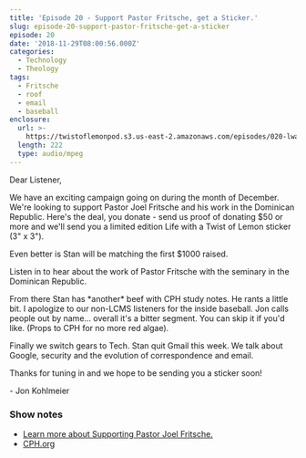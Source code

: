 ```yaml
---
title: 'Episode 20 - Support Pastor Fritsche, get a Sticker.'
slug: episode-20-support-pastor-fritsche-get-a-sticker
episode: 20
date: '2018-11-29T08:00:56.000Z'
categories:
  - Technology
  - Theology
tags:
  - Fritsche
  - roof
  - email
  - baseball
enclosure:
  url: >-
    https://twistoflemonpod.s3.us-east-2.amazonaws.com/episodes/020-lwatol-20181129.mp3
  length: 222
  type: audio/mpeg
---
```


Dear Listener,

We have an exciting campaign going on during the month of December. We're looking to support Pastor Joel Fritsche and his work in the Dominican Republic. Here's the deal, you donate - send us proof of donating $50 or more and we'll send you a limited edition Life with a Twist of Lemon sticker (3" x 3").

Even better is Stan will be matching the first $1000 raised.

Listen in to hear about the work of Pastor Fritsche with the seminary in the Dominican Republic.

From there Stan has \*another\* beef with CPH study notes. He rants a little bit. I apologize to our non-LCMS listeners for the inside baseball. Jon calls people out by name... overall it's a bitter segment. You can skip it if you'd like. (Props to CPH for no more red algae).

Finally we switch gears to Tech. Stan quit Gmail this week. We talk about Google, security and the evolution of correspondence and email.

Thanks for tuning in and we hope to be sending you a sticker soon!

\- Jon Kohlmeier

### Show notes

- [Learn more about Supporting Pastor Joel Fritsche.](/fritsche)
- [CPH.org](https://cph.org)
